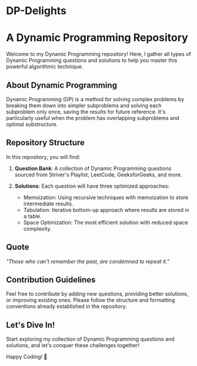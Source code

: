 # DP-Delights
# A Dynamic Programming Repository

Welcome to my Dynamic Programming repository! Here, I gather all types of Dynamic Programming questions and solutions to help you master this powerful algorithmic technique.

## About Dynamic Programming

Dynamic Programming (DP) is a method for solving complex problems by breaking them down into simpler subproblems and solving each subproblem only once, saving the results for future reference. It's particularly useful when the problem has overlapping subproblems and optimal substructure.

## Repository Structure

In this repository, you will find:

1. **Question Bank**: A collection of Dynamic Programming questions sourced from Striver's Playlist, LeetCode, GeeksforGeeks, and more.

2. **Solutions**: Each question will have three optimized approaches:
   - Memoization: Using recursive techniques with memoization to store intermediate results.
   - Tabulation: Iterative bottom-up approach where results are stored in a table.
   - Space Optimization: The most efficient solution with reduced space complexity.

## Quote

*"Those who can't remember the past, are condemned to repeat it."*

## Contribution Guidelines

Feel free to contribute by adding new questions, providing better solutions, or improving existing ones. Please follow the structure and formatting conventions already established in the repository.

## Let's Dive In!

Start exploring my collection of Dynamic Programming questions and solutions, and let's conquer these challenges together!

Happy Coding! 🚀

